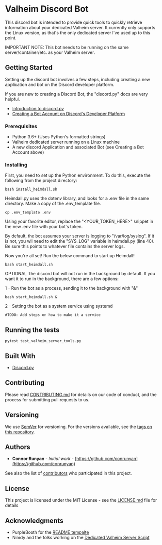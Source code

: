 # Valheim Discord Bot

This discord bot is intended to provide quick tools to quickly retrieve information about your dedicated Valheim server. It currently only supports the Linux version, as that's the only dedicated server I've used up to this point. 

IMPORTANT NOTE: This bot needs to be running on the same server/container/etc. as your Valheim server.

## Getting Started

Setting up the discord bot involves a few steps, including creating a new application and bot on the Discord developer platform.

If you are new to creating a Discord Bot, the "discord.py" docs are very helpful.
* [Introduction to discord.py](https://discordpy.readthedocs.io/en/latest/intro.html)
* [Creating a Bot Account on Discord's Developer Platform](https://discordpy.readthedocs.io/en/latest/discord.html)



### Prerequisites

* Python 3.6+ (Uses Python's formatted strings)
* Valheim dedicated server running on a Linux machine
* A new discord Application and associated Bot (see Creating a Bot Account above)

### Installing

First, you need to set up the Python environment. To do this, execute the following from the project directory:
```
bash install_heimdall.sh
```
Heimdall.py uses the dotenv library, and looks for a .env file in the same directory. 
Make a copy of the .env_template file.
```
cp .env_template .env
```
Using your favorite editor, replace the "<YOUR_TOKEN_HERE>" snippet in the new .env file with your bot's token.

By default, the bot assumes your server is logging to "/var/log/syslog". If it is not, you wil need to edit the "SYS_LOG" variable in heimdall.py (line 40).
Be sure this points to whatever file contains the server logs. 

Now you're all set! Run the below command to start up Heimdall!
```
bash start_heimdall.sh
```
OPTIONAL
The discord bot will not run in the background by default. If you want it to run in the background, there are a few options:

1 - Run the bot as a process, sending it to the background with "&"
```
bash start_heimdall.sh &
```
2 - Setting the bot as a system service using systemd
```
#TODO: Add steps on how to make it a service
```

## Running the tests

```
pytest test_valheim_server_tools.py
```

## Built With

* [Discord.py](https://discordpy.readthedocs.io/en/latest/)

## Contributing

Please read [CONTRIBUTING.md](https://gist.github.com/PurpleBooth/b24679402957c63ec426) for details on our code of conduct, and the process for submitting pull requests to us.

## Versioning

We use [SemVer](http://semver.org/) for versioning. For the versions available, see the [tags on this repository](https://github.com/conrunyan/valheim-discord-bot/tags). 

## Authors

* **Connor Runyan** - *Initial work* - [https://github.com/conrunyan](https://github.com/conrunyan)

See also the list of [contributors](https://github.com/conrunyan/valheim-discord-bot/graphs/contributors) who participated in this project.

## License

This project is licensed under the MIT License - see the [LICENSE.md](LICENSE.md) file for details

## Acknowledgments

* PurpleBooth for the [README tempalte](https://gist.github.com/PurpleBooth/109311bb0361f32d87a2)
* Nimdy and the folks working on the [Dedicated Valheim Server Script](https://github.com/Nimdy/Dedicated_Valheim_Server_Script)
